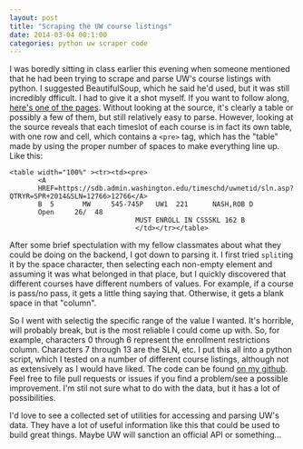 ```yaml
---
layout: post
title: "Scraping the UW course listings"
date: 2014-03-04 00:1:00
categories: python uw scraper code
---
```


I was boredly sitting in class earlier this evening when someone mentioned that
he had been trying to scrape and parse UW's course listings with python. I
suggested BeautifulSoup, which he said he'd used, but it was still incredibly
dfficult. I had to give it a shot myself. If you want to follow along, [here's
one of the
pages](https://www.washington.edu/students/timeschd/B/SPR2014/css.html).
Without looking at the source, it's clearly a table or possibly a few of them,
but still relatively easy to parse. However, looking at the source reveals
that each timeslot of each course is in fact its own table, with one row and
cell, which contains a `<pre>` tag, which has the "table" made by using the
proper number of spaces to make everything line up. Like this:

```
<table width="100%" ><tr><td><pre>
       <A
       HREF=https://sdb.admin.washington.edu/timeschd/uwnetid/sln.asp?QTRYR=SPR+2014&SLN=12766>12766</A>
       B  5       MW     545-745P   UW1  221      NASH,ROB D
       Open     26/  48                      
                               MUST ENROLL IN CSSSKL 162 B                                                                                                                         
                               </td></tr></table>
```

After some brief spectulation with my fellow classmates about what they could
be doing on the backend, I got down to parsing it. I first tried `split`ing
it by the space character, then selecting each non-empty element and assuming
it was what belonged in that place, but I quickly discovered that different
courses have different numbers of values. For example, if a course is pass/no
pass, it gets a little thing saying that. Otherwise, it gets a blank space in
that "column".

So I went with selectig the specific range of the value I wanted. It's
horrible, will probably break, but is the most reliable I could come up with.
So, for example, characters 0 through 6 represent the enrollment restrictions
column. Characters 7 through 13 are the SLN, etc. I put this all into a python
script, which I tested on a number of different course listings, although not
as extensively as I would have liked. The code can be found [on my
github](https://github.com/thefinn93/UWCourseScraper). Feel free to file pull
requests or issues if you find a problem/see a possible improvement. I'm stil
not sure what to do with the data, but it has a lot of possibilities.

I'd love to see a collected set of utilities for accessing and parsing UW's
data. They have a lot of useful information like this that could be used to
build great things. Maybe UW will sanction an official API or something...
